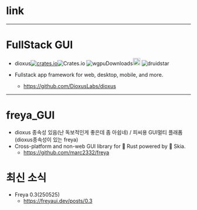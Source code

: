 # link

<hr />

# FullStack GUI 
- dioxus[![crates.io](https://img.shields.io/crates/v/dioxus.svg)](https://crates.io/crates/dioxus)![Crates.io](https://img.shields.io/crates/l/dioxus)
![wgpuDownloads](https://img.shields.io/crates/d/dioxus.svg)<a href="https://github.com/DioxusLabs/dioxus"><img alt="githubicon" width="20px" src="https://user-images.githubusercontent.com/67513038/218287708-001511d7-1cce-42d3-92d2-4a61193b38f0.png" /></a>
![druidstar](https://img.shields.io/github/stars/DioxusLabs/dioxus.svg)

- Fullstack app framework for web, desktop, mobile, and more. 
  - https://github.com/DioxusLabs/dioxus

<hr />

# freya_GUI
- dioxus 종속성 있음(난 독보적인게 좋은데 좀 아쉽네) / 피씨용 GUI멀티 플래폼(dioxus종속성이 있는 freya)
- Cross-platform and non-web GUI library for 🦀 Rust powered by 🎨 Skia. 
  - https://github.com/marc2332/freya

# 최신 소식
- Freya 0.3(250525)
  - https://freyaui.dev/posts/0.3
